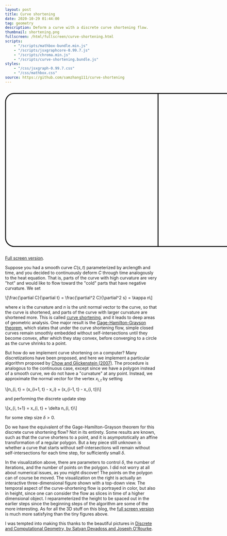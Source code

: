 ```yaml
---
layout: post
title: Curve shortening
date: 2020-10-29 01:44:00
tag: geometry
description: Deform a curve with a discrete curve shortening flow.
thumbnail: shortening.png
fullscreen: /html/fullscreen/curve-shortening.html
scripts:
    - "/scripts/mathbox-bundle.min.js"
    - "/scripts/jsxgraphcore-0.99.7.js"
    - "/scripts/chroma.min.js"
    - "/scripts/curve-shortening.bundle.js"
styles:
    - "/css/jsxgraph-0.99.7.css"
    - "/css/mathbox.css"
source: https://github.com/samzhang111/curve-shortening
---
```



<div style="display: flex; width: 1020px; margin: 2em 0; justify-content:space-between; border: 3px solid black; border-radius: 30px">
<div id="control" style="flex:0 1 auto;width: 500px;height:500px;border-right: 3px solid black"></div>
<div id="curve-2d" style="flex:0 1 auto;width: 500px;height:500px;border: none;"></div>
</div>

[Full screen version](/html/fullscreen/curve-shortening). 

Suppose you had a smooth curve $C(s, t)$ parameterized by arclength and time, and you decided to continuously deform $C$ through time analogously to the heat equation. That is, parts of the curve with high curvature are very "hot" and would like to flow toward the "cold" parts that have negative curvature. We set

\\[\frac{\partial C}{\partial t} = \frac{\partial^2 C}{\partial^2 s} = \kappa n\\]

where $\kappa$ is the curvature and $n$ is the unit normal vector to the curve, so that the curve is shortened, and parts of the curve with larger curvature are shortened more. This is called [curve shortening](https://en.wikipedia.org/wiki/Curve-shortening_flow), and it leads to deep areas of geometric analysis. One major result is the [Gage-Hamilton-Grayson theorem](https://en.wikipedia.org/wiki/Curve-shortening_flow#Gage%E2%80%93Hamilton%E2%80%93Grayson_theorem), which states that under the curve shortening flow, simple closed curves remain smoothly embedded without self-intersections until they become convex, after which they stay convex, before converging to a circle as the curve shrinks to a point. 

But how do we implement curve shortening on a computer? Many discretizations have been proposed, and here we implement a particular algorithm proposed by [Chow and Glickenstein (2007)](https://www.jstor.org/stable/27642194?seq=1#metadata_info_tab_contents). The procedure is analogous to the continuous case, except since we have a polygon instead of a smooth curve, we do not have a "curvature" at any point. Instead, we approximate the normal vector for the vertex $x_{i, t}$ by setting 

\\[n_{i, t} = (x_{i+1, t} - x_i) + (x_{i-1, t} - x_{i, t})\\]

and performing the discrete update step 

\\[x_{i, t+1} = x_{i, t} + \delta n_{i, t}\\]

for some step size $\delta > 0$.

Do we have the equivalent of the Gage-Hamilton-Grayson theorem for this discrete curve shortening flow? Not in its entirety. Some results are known, such as that the curve shortens to a point, and it is asympototically an affine transformation of a regular polygon. But a key piece still unknown is whether a curve that starts without self-intersections will remain without self-intersections for each time step, for sufficiently small $\delta$.

In the visualization above, there are parameters to control $\delta$, the number of iterations, and the number of points on the polygon. I did not worry at all about numerical issues, as you might discover! The points on the polygon can of course be moved. The visualization on the right is actually an interactive three-dimensional figure shown with a top-down view. The temporal aspect of the curve-shortening flow is portrayed in color, but also in height, since one can consider the flow as slices in time of a higher dimensional object. I reparameterized the height to be spaced out in the earlier steps since the beginning steps of the algorithm are some of the more interesting. As for all the 3D stuff on this blog, the [full screen version](/html/fullscreen/curve-shortening) is much more satisfying than the tiny figures above.

I was tempted into making this thanks to the beautiful pictures in [Discrete and Computational Geometry, by Satyan Devadoss and Joseph O'Rourke](https://press.princeton.edu/books/hardcover/9780691145532/discrete-and-computational-geometry).
